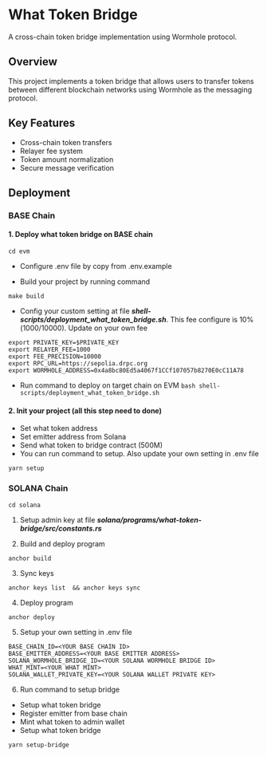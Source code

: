 # What Token Bridge

A cross-chain token bridge implementation using Wormhole protocol.

## Overview

This project implements a token bridge that allows users to transfer tokens between different blockchain networks using Wormhole as the messaging protocol.

## Key Features

- Cross-chain token transfers
- Relayer fee system
- Token amount normalization
- Secure message verification

## Deployment 
### BASE Chain
#### 1. Deploy what token bridge on BASE chain
```
cd evm
```
- Configure .env file by copy from .env.example

- Build your project by running command
```
make build
``` 
- Config your custom setting at file ***shell-scripts/deployment_what_token_bridge.sh***. This fee configure is 10%(1000/10000). Update on your own fee

```
export PRIVATE_KEY=$PRIVATE_KEY
export RELAYER_FEE=1000
export FEE_PRECISION=10000
export RPC_URL=https://sepolia.drpc.org
export WORMHOLE_ADDRESS=0x4a8bc80Ed5a4067f1CCf107057b8270E0cC11A78
```
- Run command to deploy on target chain on EVM
```bash shell-scripts/deployment_what_token_bridge.sh```

#### 2. Init your project (all this step need to done)
- Set what token address
- Set emitter address from Solana
- Send what token to bridge contract (500M)
- You can run command to setup. Also update your own setting in .env file

```
yarn setup
```

### SOLANA Chain

```
cd solana
```
1. Setup admin key at file ***solana/programs/what-token-bridge/src/constants.rs***

2. Build and deploy program
```
anchor build
```
3. Sync keys
```
anchor keys list  && anchor keys sync 
```
4. Deploy program
```
anchor deploy
```
5. Setup your own setting in .env file
```
BASE_CHAIN_ID=<YOUR BASE CHAIN ID>
BASE_EMITTER_ADDRESS=<YOUR BASE EMITTER ADDRESS>
SOLANA_WORMHOLE_BRIDGE_ID=<YOUR SOLANA WORMHOLE BRIDGE ID>
WHAT_MINT=<YOUR WHAT MINT>
SOLANA_WALLET_PRIVATE_KEY=<YOUR SOLANA WALLET PRIVATE KEY>
```
6. Run command to setup bridge
- Setup what token bridge
- Register emitter from base chain
- Mint what token to admin wallet
- Setup what token bridge

```
yarn setup-bridge
```